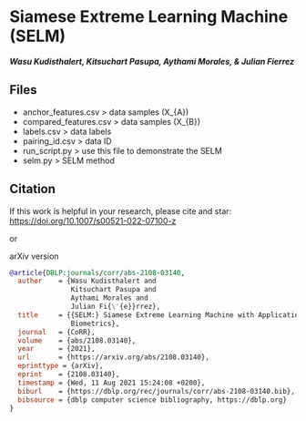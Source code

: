 # Siamese Extreme Learning Machine (SELM)

**_Wasu Kudisthalert, Kitsuchart Pasupa, Aythami Morales, & Julian Fierrez_**

## Files
- anchor_features.csv > data samples (X_{A})
- compared_features.csv > data samples (X_{B})
- labels.csv > data labels
- pairing_id.csv > data ID
- run_script.py > use this file to demonstrate the SELM
- selm.py > SELM method

## Citation
If this work is helpful in your research, please cite and star:
https://doi.org/10.1007/s00521-022-07100-z

or

arXiv version
```bibtex
@article{DBLP:journals/corr/abs-2108-03140,
  author    = {Wasu Kudisthalert and
               Kitsuchart Pasupa and
               Aythami Morales and
               Julian Fi{\'{e}}rrez},
  title     = {{SELM:} Siamese Extreme Learning Machine with Application to Face
               Biometrics},
  journal   = {CoRR},
  volume    = {abs/2108.03140},
  year      = {2021},
  url       = {https://arxiv.org/abs/2108.03140},
  eprinttype = {arXiv},
  eprint    = {2108.03140},
  timestamp = {Wed, 11 Aug 2021 15:24:08 +0200},
  biburl    = {https://dblp.org/rec/journals/corr/abs-2108-03140.bib},
  bibsource = {dblp computer science bibliography, https://dblp.org}
}
```
